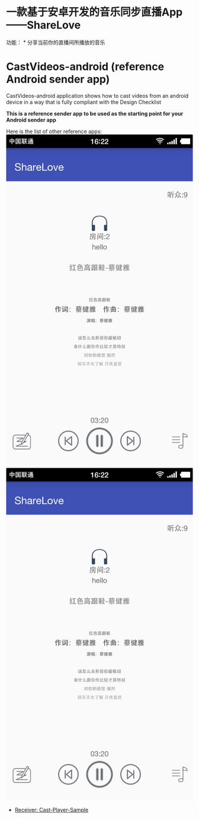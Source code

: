 # 一款基于安卓开发的音乐同步直播App——ShareLove

功能：
	* 分享当前你的直播间所播放的音乐

# CastVideos-android (reference Android sender app)

CastVideos-android application shows how to cast videos from an android device in a way that is fully compliant with the Design Checklist

**This is a reference sender app to be used as the starting point for your Android sender app**

Here is the list of other reference apps:
![](https://github.com/youzigege2048/sharelove/blob/youzi/image/1.png)
![](image/1.png)
* [Receiver: Cast-Player-Sample](https://github.com/googlecast/Cast-Player-Sample)
